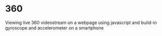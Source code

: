 # 360
Viewing live 360 videostream on a webpage using javascript and build-in gyroscope and accelerometer on a smartphone
